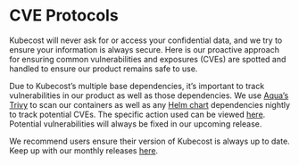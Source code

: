 # CVE Protocols

Kubecost will never ask for or access your confidential data, and we try to ensure your information is always secure. Here is our proactive approach for ensuring common vulnerabilities and exposures (CVEs) are spotted and handled to ensure our product remains safe to use.

Due to Kubecost’s multiple base dependencies, it’s important to track vulnerabilities in our product as well as those dependencies. We use [Aqua’s Trivy](https://github.com/aquasecurity/trivy) to scan our containers as well as any [Helm chart](https://github.com/kubecost/integration-ci-cd/blob/main/.github/workflows/nightly-scan-dependencies.yaml) dependencies nightly to track potential CVEs. The specific action used can be viewed [here](https://github.com/aquasecurity/trivy-action). Potential vulnerabilities will always be fixed in our upcoming release.

We recommend users ensure their version of Kubecost is always up to date. Keep up with our monthly releases [here](https://github.com/kubecost/cost-analyzer-helm-chart/releases).
